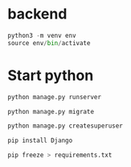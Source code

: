 # backend

```python
python3 -m venv env
source env/bin/activate
```

# Start python

```python
python manage.py runserver

python manage.py migrate

python manage.py createsuperuser

pip install Django
```

```python
pip freeze > requirements.txt
```